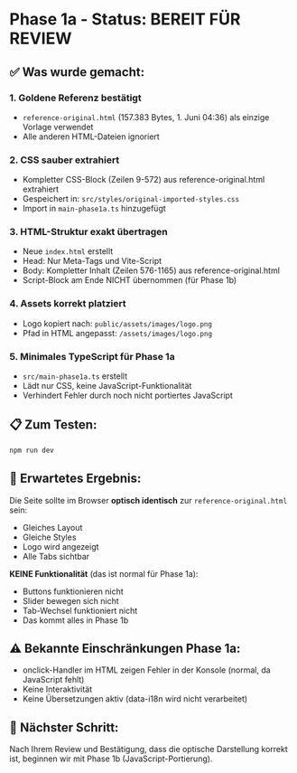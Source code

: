 # Phase 1a - Status: BEREIT FÜR REVIEW

## ✅ Was wurde gemacht:

### 1. **Goldene Referenz bestätigt**
- `reference-original.html` (157.383 Bytes, 1. Juni 04:36) als einzige Vorlage verwendet
- Alle anderen HTML-Dateien ignoriert

### 2. **CSS sauber extrahiert**
- Kompletter CSS-Block (Zeilen 9-572) aus reference-original.html extrahiert
- Gespeichert in: `src/styles/original-imported-styles.css`
- Import in `main-phase1a.ts` hinzugefügt

### 3. **HTML-Struktur exakt übertragen**
- Neue `index.html` erstellt
- Head: Nur Meta-Tags und Vite-Script
- Body: Kompletter Inhalt (Zeilen 576-1165) aus reference-original.html
- Script-Block am Ende NICHT übernommen (für Phase 1b)

### 4. **Assets korrekt platziert**
- Logo kopiert nach: `public/assets/images/logo.png`
- Pfad in HTML angepasst: `/assets/images/logo.png`

### 5. **Minimales TypeScript für Phase 1a**
- `src/main-phase1a.ts` erstellt
- Lädt nur CSS, keine JavaScript-Funktionalität
- Verhindert Fehler durch noch nicht portiertes JavaScript

## 📋 Zum Testen:

```bash
npm run dev
```

## 🎯 Erwartetes Ergebnis:

Die Seite sollte im Browser **optisch identisch** zur `reference-original.html` sein:
- Gleiches Layout
- Gleiche Styles
- Logo wird angezeigt
- Alle Tabs sichtbar

**KEINE Funktionalität** (das ist normal für Phase 1a):
- Buttons funktionieren nicht
- Slider bewegen sich nicht
- Tab-Wechsel funktioniert nicht
- Das kommt alles in Phase 1b

## ⚠️ Bekannte Einschränkungen Phase 1a:

- onclick-Handler im HTML zeigen Fehler in der Konsole (normal, da JavaScript fehlt)
- Keine Interaktivität
- Keine Übersetzungen aktiv (data-i18n wird nicht verarbeitet)

## 🔄 Nächster Schritt:

Nach Ihrem Review und Bestätigung, dass die optische Darstellung korrekt ist, beginnen wir mit Phase 1b (JavaScript-Portierung).